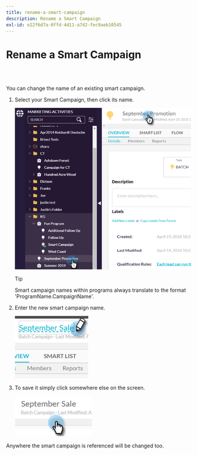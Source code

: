 ```yaml
---
title: rename-a-smart-campaign
description: Rename a Smart Campaign
exl-id: e22f6d7a-0ffd-4d11-a7d2-fec9aeb10545
---
```

# Rename a Smart Campaign

<br>&nbsp;

You can change the name of an existing smart campaign.

1. Select your Smart Campaign, then click its name.

   ![Image One](/help/sky/assets/smart-campaigns/rename-a-smart-campaign/rename-a-smart-campaign-1.png)

   >[!TIP]
   >
   >Smart campaign names within programs always translate to the format 'ProgramName.CampaignName'.

1. Enter the new smart campaign name.

   ![Image Two](/help/sky/assets/smart-campaigns/rename-a-smart-campaign/rename-a-smart-campaign-2.png)

1. To save it simply click somewhere else on the screen.

   ![Image Three](/help/sky/assets/smart-campaigns/rename-a-smart-campaign/rename-a-smart-campaign-3.png)

Anywhere the smart campaign is referenced will be changed too.
